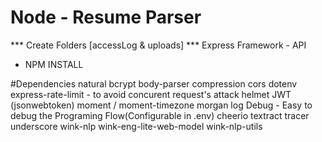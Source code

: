 # Node - Resume Parser
*** Create Folders [accessLog & uploads] ***
Express Framework  - API 
* NPM INSTALL


#Dependencies
natural
bcrypt
body-parser
compression
cors
dotenv
express-rate-limit - to avoid concurent request's attack 
helmet 
JWT (jsonwebtoken)
moment / moment-timezone
morgan log
Debug - Easy to debug the Programing Flow(Configurable in .env)
cheerio
textract
tracer
underscore
wink-nlp
wink-eng-lite-web-model
wink-nlp-utils

